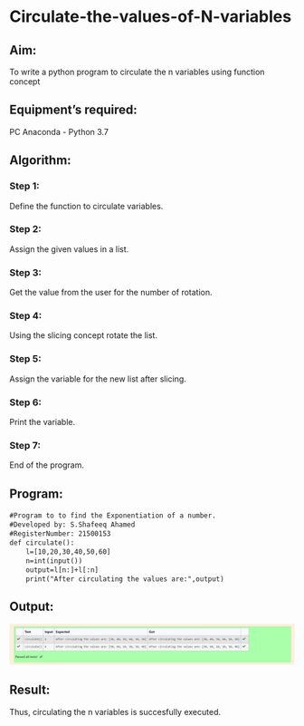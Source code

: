 # Circulate-the-values-of-N-variables
## Aim:
To write a python program to circulate the n variables using function concept
## Equipment’s required:
PC
Anaconda - Python 3.7
## Algorithm: 
### Step 1:
Define the function to circulate variables.
### Step 2:
Assign the given values in a list.
### Step 3: 
Get the value from the user for the number of rotation.
### Step 4: 
Using the slicing concept rotate the list.
### Step 5:
Assign the variable for the new list after slicing.
### Step 6:
Print the variable.  
### Step 7:
End of the program.
## Program:
```
#Program to to find the Exponentiation of a number.
#Developed by: S.Shafeeq Ahamed
#RegisterNumber: 21500153
def circulate():
    l=[10,20,30,40,50,60]
    n=int(input())
    output=l[n:]+l[:n]
    print("After circulating the values are:",output)
```
## Output:
![Ex02Output](./Ex02Output.png)
## Result:
Thus, circulating the n variables is succesfully executed.
